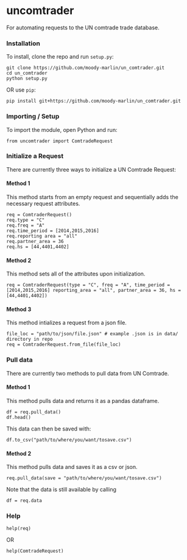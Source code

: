 # uncomtrader
For automating requests to the UN comtrade trade database.

### Installation

To install, clone the repo and run `setup.py`:

```
git clone https://github.com/moody-marlin/un_comtrader.git
cd un_comtrader
python setup.py
```

OR use `pip`:

```
pip install git+https://github.com/moody-marlin/un_comtrader.git
```

### Importing / Setup

To import the module, open Python and run:

```
from uncomtrader import ComtradeRequest
```

### Initialize a Request

There are currently three ways to initialize a UN Comtrade Request:
#### Method 1
This method starts from an empty request and sequentially adds the necessary request attributes.

```
req = ComtraderRequest()
req.type = "C"
req.freq = "A"
req.time_period = [2014,2015,2016]
req.reporting area = "all"
req.partner_area = 36
req.hs = [44,4401,4402]
```

#### Method 2
This method sets all of the attributes upon initialization.

```
req = ComtraderRequest(type = "C", freq = "A", time_period = [2014,2015,2016] reporting_area = "all", partner_area = 36, hs = [44,4401,4402])
```

#### Method 3
This method intializes a request from a json file.

```
file_loc = "path/to/json/file.json" # example .json is in data/ directory in repo
req = ComtraderRequest.from_file(file_loc)
```

### Pull data

There are currently two methods to pull data from UN Comtrade.

#### Method 1
This method pulls data and returns it as a pandas dataframe.

```
df = req.pull_data()
df.head()
```

This data can then be saved with:

```
df.to_csv("path/to/where/you/want/tosave.csv")
```

#### Method 2
This method pulls data and saves it as a csv or json.

```
req.pull_data(save = "path/to/where/you/want/tosave.csv")
```

Note that the data is still available by calling

```
df = req.data
```

### Help

```
help(req)
```

OR

```
help(ComtradeRequest)
```
